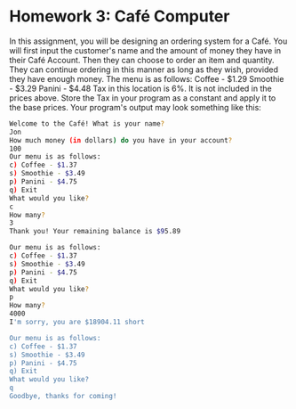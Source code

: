 # Homework 3: Café Computer
In this assignment, you will be designing an ordering system for a Café. You will first input the customer's name and 
the amount of money they have in their Café Account. Then they can choose to order an item and quantity. They can 
continue ordering in this manner as long as they wish, provided they have enough money. The menu is as follows:
Coffee - $1.29
Smoothie - $3.29
Panini - $4.48
Tax in this location is 6%. It is not included in the prices above. Store the Tax in your program as a constant and 
apply it to the base prices. Your program's output may look something like this:

```bash
Welcome to the Café! What is your name?
Jon
How much money (in dollars) do you have in your account?
100
Our menu is as follows:
c) Coffee - $1.37
s) Smoothie - $3.49
p) Panini - $4.75
q) Exit
What would you like?
c
How many?
3
Thank you! Your remaining balance is $95.89

Our menu is as follows:
c) Coffee - $1.37
s) Smoothie - $3.49
p) Panini - $4.75
q) Exit
What would you like?
p
How many?
4000
I'm sorry, you are $18904.11 short

Our menu is as follows:
c) Coffee - $1.37
s) Smoothie - $3.49
p) Panini - $4.75
q) Exit
What would you like?
q
Goodbye, thanks for coming!
```
